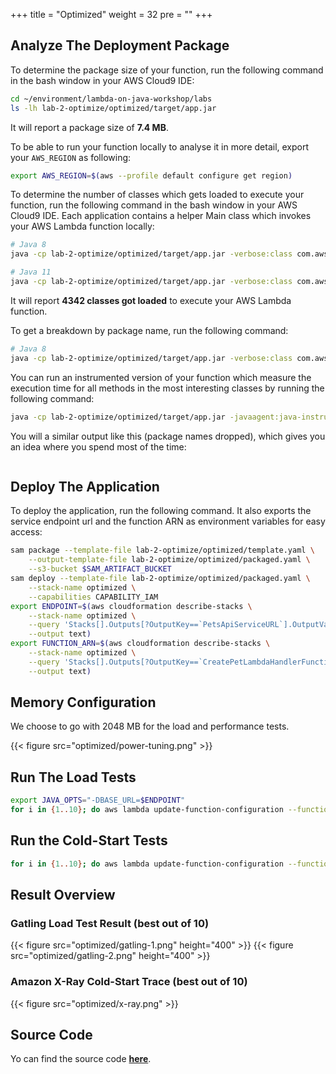 +++
title = "Optimized"
weight = 32
pre = ""
+++

## Analyze The Deployment Package

To determine the package size of your function, run the following command in the bash window in your AWS Cloud9 IDE:

```bash
cd ~/environment/lambda-on-java-workshop/labs
ls -lh lab-2-optimize/optimized/target/app.jar
```

It will report a package size of **7.4 MB**.

To be able to run your function locally to analyse it in more detail, export your `AWS_REGION` as following:

```bash
export AWS_REGION=$(aws --profile default configure get region)
```

To determine the number of classes which gets loaded to execute your function, run the following command in the bash window in your AWS Cloud9 IDE. Each application contains a helper Main class which invokes your AWS Lambda function locally:

```bash
# Java 8
java -cp lab-2-optimize/optimized/target/app.jar -verbose:class com.aws.samples.petclinic.Main | grep '\[Loaded' | wc -l
```

```bash
# Java 11
java -cp lab-2-optimize/optimized/target/app.jar -verbose:class com.aws.samples.petclinic.Main | grep '\[class,load\]' | wc -l
```

It will report **4342 classes got loaded** to execute your AWS Lambda function.

To get a breakdown by package name, run the following command:

```bash
# Java 8
java -cp lab-2-optimize/optimized/target/app.jar -verbose:class com.aws.samples.petclinic.Main | grep '\[Loaded' | grep '.jar\]' | sed 's/\[Loaded \([^A-Z]*\)[\$A-Za-z0-9]* from .*\]/\1/g' | sort | uniq -c | sort
```

You can run an instrumented version of your function which measure the execution time for all methods in the most interesting classes by running the following command:

```bash
java -cp lab-2-optimize/optimized/target/app.jar -javaagent:java-instrumentation-1.0-SNAPSHOT.jar=instrumentation.cfg com.aws.samples.petclinic.Main
```

You will a similar output like this (package names dropped), which gives you an idea where you spend most of the time:

```bash

```

## Deploy The Application

To deploy the application, run the following command. It also exports the service endpoint url and the function ARN as environment variables for easy access:

```bash
sam package --template-file lab-2-optimize/optimized/template.yaml \
    --output-template-file lab-2-optimize/optimized/packaged.yaml \
    --s3-bucket $SAM_ARTIFACT_BUCKET
sam deploy --template-file lab-2-optimize/optimized/packaged.yaml \
    --stack-name optimized \
    --capabilities CAPABILITY_IAM
export ENDPOINT=$(aws cloudformation describe-stacks \
    --stack-name optimized \
    --query 'Stacks[].Outputs[?OutputKey==`PetsApiServiceURL`].OutputValue' \
    --output text)
export FUNCTION_ARN=$(aws cloudformation describe-stacks \
    --stack-name optimized \
    --query 'Stacks[].Outputs[?OutputKey==`CreatePetLambdaHandlerFunction`].OutputValue' \
    --output text)
```

## Memory Configuration

We choose to go with 2048 MB for the load and performance tests.

{{< figure src="optimized/power-tuning.png" >}}

## Run The Load Tests

```bash
export JAVA_OPTS="-DBASE_URL=$ENDPOINT"
for i in {1..10}; do aws lambda update-function-configuration --function-name $FUNCTION_ARN --environment "Variables={TABLE_NAME=$PETS_TABLE,BUCKET_NAME=$PETS_BUCKET,KeyName1=KeyValue$i}"; gatling.sh --simulations-folder lab-2-optimize/optimized/src/test/scala --simulation LoadTest --run-description "optimized-run-$i"; done
```

## Run the Cold-Start Tests

```bash
for i in {1..10}; do aws lambda update-function-configuration --function-name $FUNCTION_ARN --environment "Variables={TABLE_NAME=$PETS_TABLE,BUCKET_NAME=$PETS_BUCKET,KeyName1=KeyValue$i}"; curl -i -X POST -d '{"name": "Max", "type": "dog", "birthday": "2010-11-03", "medicalRecord": "bla bla bla"}' $ENDPOINT/pet; done
```

## Result Overview

### Gatling Load Test Result (best out of 10)

{{< figure src="optimized/gatling-1.png" height="400" >}}
{{< figure src="optimized/gatling-2.png" height="400" >}}

### Amazon X-Ray Cold-Start Trace (best out of 10)

{{< figure src="optimized/x-ray.png" >}}

## Source Code

Yo can find the source code **[here](https://github.com/muellerc/lambda-on-java-workshop/tree/master/labs/lab-2-optimize/optimized)**.
